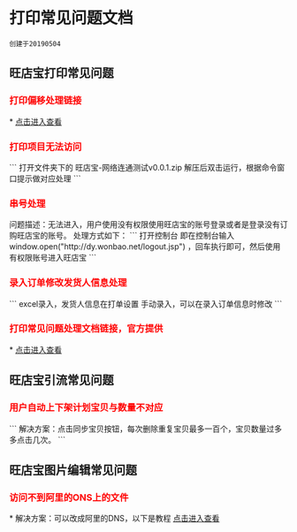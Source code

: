 # 打印常见问题文档

	创建于20190504

## 旺店宝打印常见问题
	
<h3 style="color:red">打印偏移处理链接</h3>
* <a href="https://blog.csdn.net/weixin_44010710/article/details/89811621" target="_blank">点击进入查看</a>

<h3 style="color:red">打印项目无法访问</h3>
```
打开文件夹下的 旺店宝-网络连通测试v0.0.1.zip 解压后双击运行，根据命令窗口提示做对应处理
```

<h3 style="color:red">串号处理</h3>
问题描述：无法进入，用户使用没有权限使用旺店宝的账号登录或者是登录没有订购旺店宝的账号。
处理方式如下：
```
打开控制台
即在控制台输入   window.open("http://dy.wonbao.net/logout.jsp")  ，回车执行即可，然后使用有权限账号进入旺店宝
```

<h3 style="color:red">录入订单修改发货人信息处理</h3>
```
excel录入，发货人信息在打单设置
手动录入，可以在录入订单信息时修改
```

<h3 style="color:red">打印常见问题处理文档链接，官方提供</h3>
* <a href="https://support-cnkuaidi.taobao.com/docs/doc.htm?treeId=493&articleId=108078&docType=1" target="_blank">点击进入查看</a>


## 旺店宝引流常见问题
<h3 style="color:red">用户自动上下架计划宝贝与数量不对应</h3>
```
解决方案：点击同步宝贝按钮，每次删除重复宝贝最多一百个，宝贝数量过多多点击几次。
```


## 旺店宝图片编辑常见问题
<h3 style="color:red">访问不到阿里的ONS上的文件</h3>
* 解决方案：可以改成阿里的DNS，以下是教程
<a href="http://www.alidns.com/setup/" target="_blank">点击进入查看</a>